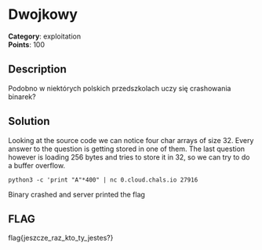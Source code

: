 # Dwojkowy
**Category**: exploitation \
**Points**: 100

## Description
Podobno w niektórych polskich przedszkolach uczy się crashowania binarek?

## Solution
Looking at the source code we can notice four char arrays of size 32. Every answer to the question is getting stored in one of them. The last question however is loading 256 bytes and tries to store it in 32, so we can try to do a buffer overflow.

```
python3 -c 'print "A"*400" | nc 0.cloud.chals.io 27916
```

Binary crashed and server printed the flag

## FLAG
flag{jeszcze_raz_kto_ty_jestes?}